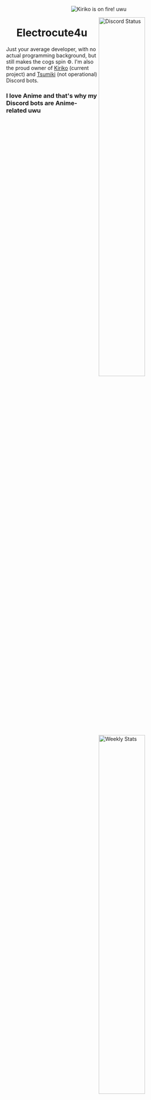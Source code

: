 <p align="center">
<img src="https://media1.tenor.com/images/6a578debae35b4e1c1908ddb00b186cc/tenor.gif?itemid=26725928" alt="Kiriko is on fire! uwu">
</p>

<a href="https://discord.com/users/203601251139715082" target="_blank">
	<img width="50%" align="right" alt="Discord Status" src="https://lanyard.cnrad.dev/api/203601251139715082?bg=1f1f1f&borderRadius=0px">
</a>
<a href="https://wakatime.com/@Electrocute4u" target="_blank">
	<img width="50%" align="right" alt="Weekly Stats" src="https://github-readme-stats.vercel.app/api/wakatime?username=Electrocute4u&border_radius=0px&theme=dark&bg_color=1f1f1f&border_color=1f1f1f&icon_color=58a6ff&show_icons=true&disable_animations=false&custom_title=Coding%20Stats">
</a>

<h1 align="center">Electrocute4u</h1>
<p>
Just your average developer, with no actual programming background, but still makes the cogs spin ⚙.
I'm also the proud owner of <a href="https://github.com/Electrocute4u/Kiriko">Kiriko</a> (current project) and <a href="https://github.com/Electrocute4u/Tsumiki">Tsumiki</a> (not operational) Discord bots.
</p>
<h3>I love Anime and that's why my Discord bots are Anime-related uwu</h4>
